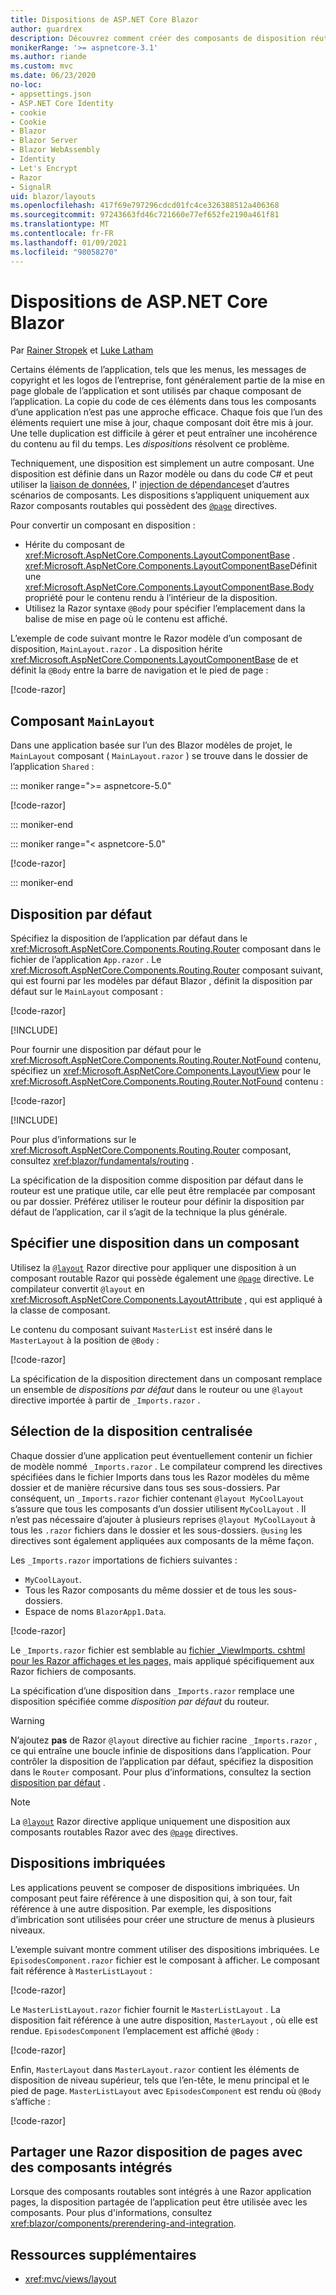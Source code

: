 ```yaml
---
title: Dispositions de ASP.NET Core Blazor
author: guardrex
description: Découvrez comment créer des composants de disposition réutilisables pour les Blazor applications.
monikerRange: '>= aspnetcore-3.1'
ms.author: riande
ms.custom: mvc
ms.date: 06/23/2020
no-loc:
- appsettings.json
- ASP.NET Core Identity
- cookie
- Cookie
- Blazor
- Blazor Server
- Blazor WebAssembly
- Identity
- Let's Encrypt
- Razor
- SignalR
uid: blazor/layouts
ms.openlocfilehash: 417f69e797296cdcd01fc4ce326388512a406368
ms.sourcegitcommit: 97243663fd46c721660e77ef652fe2190a461f81
ms.translationtype: MT
ms.contentlocale: fr-FR
ms.lasthandoff: 01/09/2021
ms.locfileid: "98058270"
---
```

# <a name="aspnet-core-no-locblazor-layouts"></a>Dispositions de ASP.NET Core Blazor

Par [Rainer Stropek](https://www.timecockpit.com) et [Luke Latham](https://github.com/guardrex)

Certains éléments de l’application, tels que les menus, les messages de copyright et les logos de l’entreprise, font généralement partie de la mise en page globale de l’application et sont utilisés par chaque composant de l’application. La copie du code de ces éléments dans tous les composants d’une application n’est pas une approche efficace. Chaque fois que l’un des éléments requiert une mise à jour, chaque composant doit être mis à jour. Une telle duplication est difficile à gérer et peut entraîner une incohérence du contenu au fil du temps. Les *dispositions* résolvent ce problème.

Techniquement, une disposition est simplement un autre composant. Une disposition est définie dans un Razor modèle ou dans du code C# et peut utiliser la [liaison de données](xref:blazor/components/data-binding), l' [injection de dépendances](xref:blazor/fundamentals/dependency-injection)et d’autres scénarios de composants. Les dispositions s’appliquent uniquement aux Razor composants routables qui possèdent des [`@page`](xref:mvc/views/razor#page) directives.

Pour convertir un composant en disposition :

* Hérite du composant de <xref:Microsoft.AspNetCore.Components.LayoutComponentBase> . <xref:Microsoft.AspNetCore.Components.LayoutComponentBase>Définit une <xref:Microsoft.AspNetCore.Components.LayoutComponentBase.Body> propriété pour le contenu rendu à l’intérieur de la disposition.
* Utilisez la Razor syntaxe `@Body` pour spécifier l’emplacement dans la balise de mise en page où le contenu est affiché.

L’exemple de code suivant montre le Razor modèle d’un composant de disposition, `MainLayout.razor` . La disposition hérite <xref:Microsoft.AspNetCore.Components.LayoutComponentBase> de et définit la `@Body` entre la barre de navigation et le pied de page :

[!code-razor[](layouts/sample_snapshot/3.x/MainLayout.razor)]

## <a name="mainlayout-component"></a>Composant `MainLayout`

Dans une application basée sur l’un des Blazor modèles de projet, le `MainLayout` composant ( `MainLayout.razor` ) se trouve dans le dossier de l’application `Shared` :

::: moniker range=">= aspnetcore-5.0"

[!code-razor[](./common/samples/5.x/BlazorWebAssemblySample/Shared/MainLayout.razor)]

::: moniker-end

::: moniker range="< aspnetcore-5.0"

[!code-razor[](./common/samples/3.x/BlazorWebAssemblySample/Shared/MainLayout.razor)]

::: moniker-end

## <a name="default-layout"></a>Disposition par défaut

Spécifiez la disposition de l’application par défaut dans le <xref:Microsoft.AspNetCore.Components.Routing.Router> composant dans le fichier de l’application `App.razor` . Le <xref:Microsoft.AspNetCore.Components.Routing.Router> composant suivant, qui est fourni par les modèles par défaut Blazor , définit la disposition par défaut sur le `MainLayout` composant :

[!code-razor[](layouts/sample_snapshot/3.x/App1.razor?highlight=3)]

[!INCLUDE[](~/blazor/includes/prefer-exact-matches.md)]

Pour fournir une disposition par défaut pour le <xref:Microsoft.AspNetCore.Components.Routing.Router.NotFound> contenu, spécifiez un <xref:Microsoft.AspNetCore.Components.LayoutView> pour le <xref:Microsoft.AspNetCore.Components.Routing.Router.NotFound> contenu :

[!code-razor[](layouts/sample_snapshot/3.x/App2.razor?highlight=6-9)]

[!INCLUDE[](~/blazor/includes/prefer-exact-matches.md)]

Pour plus d’informations sur le <xref:Microsoft.AspNetCore.Components.Routing.Router> composant, consultez <xref:blazor/fundamentals/routing> .

La spécification de la disposition comme disposition par défaut dans le routeur est une pratique utile, car elle peut être remplacée par composant ou par dossier. Préférez utiliser le routeur pour définir la disposition par défaut de l’application, car il s’agit de la technique la plus générale.

## <a name="specify-a-layout-in-a-component"></a>Spécifier une disposition dans un composant

Utilisez la [`@layout`](xref:mvc/views/razor#layout) Razor directive pour appliquer une disposition à un composant routable Razor qui possède également une [`@page`](xref:mvc/views/razor#page) directive. Le compilateur convertit `@layout` en <xref:Microsoft.AspNetCore.Components.LayoutAttribute> , qui est appliqué à la classe de composant.

Le contenu du composant suivant `MasterList` est inséré dans le `MasterLayout` à la position de `@Body` :

[!code-razor[](layouts/sample_snapshot/3.x/MasterList.razor?highlight=1)]

La spécification de la disposition directement dans un composant remplace un ensemble de *dispositions par défaut* dans le routeur ou une `@layout` directive importée à partir de `_Imports.razor` .

## <a name="centralized-layout-selection"></a>Sélection de la disposition centralisée

Chaque dossier d’une application peut éventuellement contenir un fichier de modèle nommé `_Imports.razor` . Le compilateur comprend les directives spécifiées dans le fichier Imports dans tous les Razor modèles du même dossier et de manière récursive dans tous ses sous-dossiers. Par conséquent, un `_Imports.razor` fichier contenant `@layout MyCoolLayout` s’assure que tous les composants d’un dossier utilisent `MyCoolLayout` . Il n’est pas nécessaire d’ajouter à plusieurs reprises `@layout MyCoolLayout` à tous les `.razor` fichiers dans le dossier et les sous-dossiers. `@using` les directives sont également appliquées aux composants de la même façon.

Les `_Imports.razor` importations de fichiers suivantes :

* `MyCoolLayout`.
* Tous les Razor composants du même dossier et de tous les sous-dossiers.
* Espace de noms `BlazorApp1.Data`.
 
[!code-razor[](layouts/sample_snapshot/3.x/_Imports.razor)]

Le `_Imports.razor` fichier est semblable au [fichier _ViewImports. cshtml pour les Razor affichages et les pages,](xref:mvc/views/layout#importing-shared-directives) mais appliqué spécifiquement aux Razor fichiers de composants.

La spécification d’une disposition dans `_Imports.razor` remplace une disposition spécifiée comme *disposition par défaut* du routeur.

> [!WARNING]
> N’ajoutez **pas** de Razor `@layout` directive au fichier racine `_Imports.razor` , ce qui entraîne une boucle infinie de dispositions dans l’application. Pour contrôler la disposition de l’application par défaut, spécifiez la disposition dans le `Router` composant. Pour plus d’informations, consultez la section [disposition par défaut](#default-layout) .

> [!NOTE]
> La [`@layout`](xref:mvc/views/razor#layout) Razor directive applique uniquement une disposition aux composants routables Razor avec des [`@page`](xref:mvc/views/razor#page) directives.

## <a name="nested-layouts"></a>Dispositions imbriquées

Les applications peuvent se composer de dispositions imbriquées. Un composant peut faire référence à une disposition qui, à son tour, fait référence à une autre disposition. Par exemple, les dispositions d’imbrication sont utilisées pour créer une structure de menus à plusieurs niveaux.

L’exemple suivant montre comment utiliser des dispositions imbriquées. Le `EpisodesComponent.razor` fichier est le composant à afficher. Le composant fait référence à `MasterListLayout` :

[!code-razor[](layouts/sample_snapshot/3.x/EpisodesComponent.razor?highlight=1)]

Le `MasterListLayout.razor` fichier fournit le `MasterListLayout` . La disposition fait référence à une autre disposition, `MasterLayout` , où elle est rendue. `EpisodesComponent` l’emplacement est affiché `@Body` :

[!code-razor[](layouts/sample_snapshot/3.x/MasterListLayout.razor?highlight=1,9)]

Enfin, `MasterLayout` dans `MasterLayout.razor` contient les éléments de disposition de niveau supérieur, tels que l’en-tête, le menu principal et le pied de page. `MasterListLayout` avec `EpisodesComponent` est rendu où `@Body` s’affiche :

[!code-razor[](layouts/sample_snapshot/3.x/MasterLayout.razor?highlight=6)]

## <a name="share-a-no-locrazor-pages-layout-with-integrated-components"></a>Partager une Razor disposition de pages avec des composants intégrés

Lorsque des composants routables sont intégrés à une Razor application pages, la disposition partagée de l’application peut être utilisée avec les composants. Pour plus d'informations, consultez <xref:blazor/components/prerendering-and-integration>.

## <a name="additional-resources"></a>Ressources supplémentaires

* <xref:mvc/views/layout>
